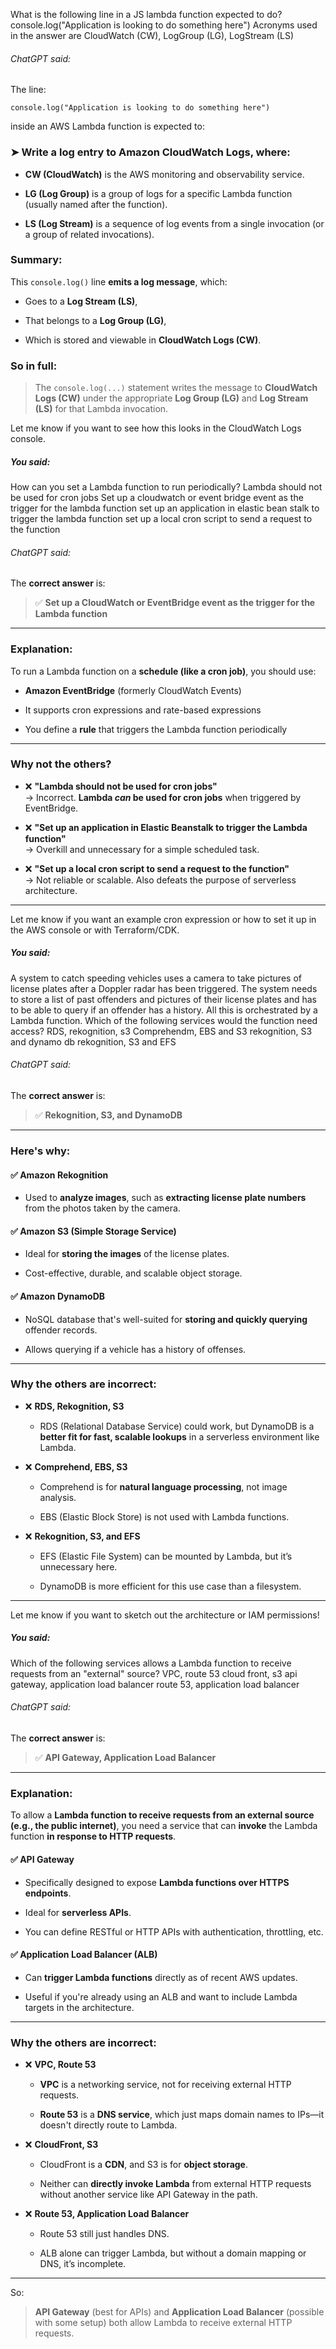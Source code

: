 
What is the following line in a JS lambda function expected to do? console.log("Application is looking to do something here") Acronyms used in the answer are CloudWatch (CW), LogGroup (LG), LogStream (LS)

###### ChatGPT said:

The line:

`console.log("Application is looking to do something here")`

inside an AWS Lambda function is expected to:

### ➤ Write a log entry to **Amazon CloudWatch Logs**, where:

- **CW (CloudWatch)** is the AWS monitoring and observability service.
    
- **LG (Log Group)** is a group of logs for a specific Lambda function (usually named after the function).
    
- **LS (Log Stream)** is a sequence of log events from a single invocation (or a group of related invocations).
    

### Summary:

This `console.log()` line **emits a log message**, which:

- Goes to a **Log Stream (LS)**,
    
- That belongs to a **Log Group (LG)**,
    
- Which is stored and viewable in **CloudWatch Logs (CW)**.
    

### So in full:

> The `console.log(...)` statement writes the message to **CloudWatch Logs (CW)** under the appropriate **Log Group (LG)** and **Log Stream (LS)** for that Lambda invocation.

Let me know if you want to see how this looks in the CloudWatch Logs console.

##### You said:

How can you set a Lambda function to run periodically? Lambda should not be used for cron jobs Set up a cloudwatch or event bridge event as the trigger for the lambda function set up an application in elastic bean stalk to trigger the lambda function set up a local cron script to send a request to the function

###### ChatGPT said:

The **correct answer** is:

> ✅ **Set up a CloudWatch or EventBridge event as the trigger for the Lambda function**

---

### Explanation:

To run a Lambda function on a **schedule (like a cron job)**, you should use:

- **Amazon EventBridge** (formerly CloudWatch Events)
    
- It supports cron expressions and rate-based expressions
    
- You define a **rule** that triggers the Lambda function periodically
    

---

### Why not the others?

- ❌ **"Lambda should not be used for cron jobs"**  
    → Incorrect. **Lambda _can_ be used for cron jobs** when triggered by EventBridge.
    
- ❌ **"Set up an application in Elastic Beanstalk to trigger the Lambda function"**  
    → Overkill and unnecessary for a simple scheduled task.
    
- ❌ **"Set up a local cron script to send a request to the function"**  
    → Not reliable or scalable. Also defeats the purpose of serverless architecture.
    

---

Let me know if you want an example cron expression or how to set it up in the AWS console or with Terraform/CDK.

##### You said:

A system to catch speeding vehicles uses a camera to take pictures of license plates after a Doppler radar has been triggered. The system needs to store a list of past offenders and pictures of their license plates and has to be able to query if an offender has a history. All this is orchestrated by a Lambda function. Which of the following services would the function need access? RDS, rekognition, s3 Comprehendm, EBS and S3 rekognition, S3 and dynamo db rekognition, S3 and EFS

###### ChatGPT said:

The **correct answer** is:

> ✅ **Rekognition, S3, and DynamoDB**

---

### Here's why:

#### ✅ **Amazon Rekognition**

- Used to **analyze images**, such as **extracting license plate numbers** from the photos taken by the camera.
    

#### ✅ **Amazon S3 (Simple Storage Service)**

- Ideal for **storing the images** of the license plates.
    
- Cost-effective, durable, and scalable object storage.
    

#### ✅ **Amazon DynamoDB**

- NoSQL database that's well-suited for **storing and quickly querying** offender records.
    
- Allows querying if a vehicle has a history of offenses.
    

---

### Why the others are incorrect:

- ❌ **RDS, Rekognition, S3**
    
    - RDS (Relational Database Service) could work, but DynamoDB is a **better fit for fast, scalable lookups** in a serverless environment like Lambda.
        
- ❌ **Comprehend, EBS, S3**
    
    - Comprehend is for **natural language processing**, not image analysis.
        
    - EBS (Elastic Block Store) is not used with Lambda functions.
        
- ❌ **Rekognition, S3, and EFS**
    
    - EFS (Elastic File System) can be mounted by Lambda, but it’s unnecessary here.
        
    - DynamoDB is more efficient for this use case than a filesystem.
        

---

Let me know if you want to sketch out the architecture or IAM permissions!

##### You said:

Which of the following services allows a Lambda function to receive requests from an "external" source? VPC, route 53 cloud front, s3 api gateway, application load balancer route 53, application load balancer

###### ChatGPT said:

The **correct answer** is:

> ✅ **API Gateway, Application Load Balancer**

---

### Explanation:

To allow a **Lambda function to receive requests from an external source (e.g., the public internet)**, you need a service that can **invoke** the Lambda function **in response to HTTP requests**.

#### ✅ **API Gateway**

- Specifically designed to expose **Lambda functions over HTTPS endpoints**.
    
- Ideal for **serverless APIs**.
    
- You can define RESTful or HTTP APIs with authentication, throttling, etc.
    

#### ✅ **Application Load Balancer (ALB)**

- Can **trigger Lambda functions** directly as of recent AWS updates.
    
- Useful if you're already using an ALB and want to include Lambda targets in the architecture.
    

---

### Why the others are incorrect:

- ❌ **VPC, Route 53**
    
    - **VPC** is a networking service, not for receiving external HTTP requests.
        
    - **Route 53** is a **DNS service**, which just maps domain names to IPs—it doesn't directly route to Lambda.
        
- ❌ **CloudFront, S3**
    
    - CloudFront is a **CDN**, and S3 is for **object storage**.
        
    - Neither can **directly invoke Lambda** from external HTTP requests without another service like API Gateway in the path.
        
- ❌ **Route 53, Application Load Balancer**
    
    - Route 53 still just handles DNS.
        
    - ALB alone can trigger Lambda, but without a domain mapping or DNS, it’s incomplete.
        

---

So:

> **API Gateway** (best for APIs) and **Application Load Balancer** (possible with some setup) both allow Lambda to receive external HTTP requests.